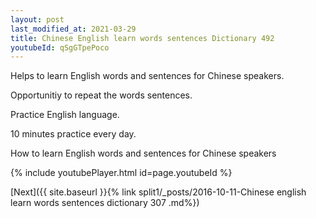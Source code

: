 ```yaml
---
layout: post
last_modified_at: 2021-03-29
title: Chinese English learn words sentences Dictionary 492 
youtubeId: qSgGTpePoco
---
```

 
 
Helps to learn English words and sentences for Chinese speakers.

Opportunitiy to repeat the words sentences. 

Practice English language. 
 
10 minutes practice every day. 
 
How to learn English words and sentences for Chinese speakers 
 
{% include youtubePlayer.html id=page.youtubeId %}
 
 
[Next]({{ site.baseurl }}{% link  split1/_posts/2016-10-11-Chinese english learn words sentences dictionary 307 .md%})
 
